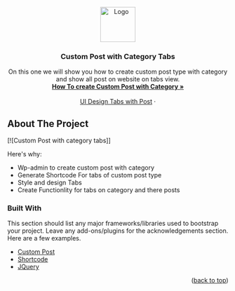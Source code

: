 <div id="top"></div>


<!-- PROJECT LOGO -->
<br />
<div align="center">
  <a href="https://github.com/pawankhated/">
    <img src="assets/images/logo.png" alt="Logo" width="80" height="80">
  </a>

  <h3 align="center">Custom Post with Category Tabs</h3>

  <p align="center">
    On this one we will show you how to create custom post type with category and show all post on website on tabs view.
    <br />
    <a href="https://github.com/pawankhated/wordpress"><strong>How To create Custom Post with Category »</strong></a>
    <br />
    <br />
    <a href="https://github.com/pawankhated/wordpress">UI Design Tabs with Post</a>
    ·
    
  </p>
</div>

<!-- ABOUT THE PROJECT -->
## About The Project

[![Custom Post with category tabs]]



Here's why:
* Wp-admin to create custom post with category
* Generate Shortcode For tabs of custom post type
* Style and design Tabs
* Create Functionlity for tabs on category and there posts



### Built With

This section should list any major frameworks/libraries used to bootstrap your project. Leave any add-ons/plugins for the acknowledgements section. Here are a few examples.

* [Custom Post](https://wordpress.org/support/article/post-types/)
* [Shortcode](https://wordpress.org/support/article/shortcode-block/)
* [JQuery](https://jquery.com)

<p align="right">(<a href="#top">back to top</a>)</p>